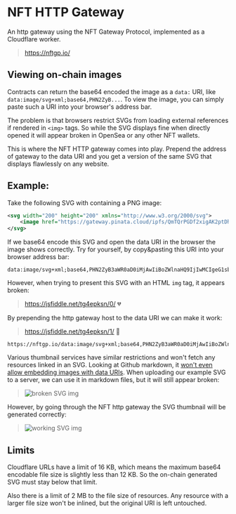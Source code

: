 # NFT HTTP Gateway

An http gateway using the NFT Gateway Protocol, implemented as a Cloudflare worker.

> https://nftgp.io/


## Viewing on-chain images

Contracts can return the base64 encoded the image as a `data:` URI, like `data:image/svg+xml;base64,PHN2ZyB...`.
To view the image, you can simply paste such a URI into your browser's address bar.

The problem is that browsers restrict SVGs from loading external references if rendered in `<img>` tags.
So while the SVG displays fine when directly opened it will appear broken in OpenSea or any other NFT wallets.

This is where the NFT HTTP gateway comes into play.
Prepend the address of gateway to the data URI and you get a version of the same SVG that displays flawlessly on any website.

## Example:

Take the following SVG with containing a PNG image:

```xml
<svg width="200" height="200" xmlns="http://www.w3.org/2000/svg">
    <image href="https://gateway.pinata.cloud/ipfs/QmTQrPGDf2xigAK2ptDhdkvSF2EfRMXpaFGJKBNRKYRBHv" height="200" width="200"/>
</svg>
```

If we base64 encode this SVG and open the data URI in the browser the image shows correctly.
Try for yourself, by copy&pasting this URI into your browser address bar:

```
data:image/svg+xml;base64,PHN2ZyB3aWR0aD0iMjAwIiBoZWlnaHQ9IjIwMCIgeG1sbnM9Imh0dHA6Ly93d3cudzMub3JnLzIwMDAvc3ZnIj4KICAgIDxpbWFnZSBocmVmPSJodHRwczovL2dhdGV3YXkucGluYXRhLmNsb3VkL2lwZnMvUW1UUXJQR0RmMnhpZ0FLMnB0RGhka3ZTRjJFZlJNWHBhRkdKS0JOUktZUkJIdiIgaGVpZ2h0PSIyMDAiIHdpZHRoPSIyMDAiLz4KPC9zdmc+
```

However, when trying to present this SVG with an HTML `img` tag, it appears broken:

> https://jsfiddle.net/tg4epksn/0/ 💔

By prepending the http gateway host to the data URI we can make it work:

> https://jsfiddle.net/tg4epksn/1/ 🎉

```
https://nftgp.io/data:image/svg+xml;base64,PHN2ZyB3aWR0aD0iMjAwIiBoZWlnaHQ9IjIwMCIgeG1sbnM9Imh0dHA6Ly93d3cudzMub3JnLzIwMDAvc3ZnIj4KICAgIDxpbWFnZSBocmVmPSJodHRwczovL2dhdGV3YXkucGluYXRhLmNsb3VkL2lwZnMvUW1UUXJQR0RmMnhpZ0FLMnB0RGhka3ZTRjJFZlJNWHBhRkdKS0JOUktZUkJIdiIgaGVpZ2h0PSIyMDAiIHdpZHRoPSIyMDAiLz4KPC9zdmc+
```

Various thumbnail services have similar restrictions and won't fetch any resources linked in an SVG.
Looking at Github markdown, it [won't even allow embedding images with data URIs](https://github.com/github/markup/issues/270).
When uploading our example SVG to a server, we can use it in markdown files, but it will still appear broken:

> ![broken SVG img](https://gateway.pinata.cloud/ipfs/QmcPQs7dbrFGnAdfnaTaVoN7BfF5ZDQWK5NwNaBjnVtbZS)

However, by going through the NFT http gateway the SVG thumbnail will be generated correctly:

> ![working SVG img](https://nftgp.io/data:image/svg+xml;base64,PHN2ZyB3aWR0aD0iMjAwIiBoZWlnaHQ9IjIwMCIgeG1sbnM9Imh0dHA6Ly93d3cudzMub3JnLzIwMDAvc3ZnIj4KICAgIDxpbWFnZSBocmVmPSJodHRwczovL2dhdGV3YXkucGluYXRhLmNsb3VkL2lwZnMvUW1UUXJQR0RmMnhpZ0FLMnB0RGhka3ZTRjJFZlJNWHBhRkdKS0JOUktZUkJIdiIgaGVpZ2h0PSIyMDAiIHdpZHRoPSIyMDAiLz4KPC9zdmc+)

## Limits

Cloudflare URLs have a limit of 16 KB, which means the maximum base64 encodable file size is slightly less than 12 KB.
So the on-chain generated SVG must stay below that limit.

Also there is a limit of 2 MB to the file size of resources.
Any resource with a larger file size won't be inlined, but the original URI is left untouched.
